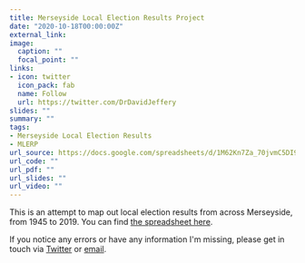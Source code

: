 ```yaml
---
title: Merseyside Local Election Results Project
date: "2020-10-18T00:00:00Z"
external_link: 
image:
  caption: ""
  focal_point: ""
links:
- icon: twitter
  icon_pack: fab
  name: Follow
  url: https://twitter.com/DrDavidJeffery
slides: ""
summary: ""
tags:
- Merseyside Local Election Results
- MLERP
url_source: https://docs.google.com/spreadsheets/d/1M62Kn7Za_70jvmC5DI9hzXMyEfD5S5vwZrniPt7s0Sg/edit#gid=0
url_code: ""
url_pdf: ""
url_slides: ""
url_video: ""
---
```


This is an attempt to map out local election results from across Merseyside, from 1945 to 2019. You can find [the spreadsheet here](https://docs.google.com/spreadsheets/d/1M62Kn7Za_70jvmC5DI9hzXMyEfD5S5vwZrniPt7s0Sg/edit#gid=0).

If you notice any errors or have any information I'm missing, please get in touch via [Twitter](https://www.Twitter.com/DrDavidJeffery) or [email](mailto:djeffery@liverpool.ac.uk).
